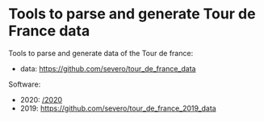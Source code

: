 # Tools to parse and generate Tour de France data

Tools to parse and generate data of the Tour de france:

- data: https://github.com/severo/tour_de_france_data

Software:

- 2020: [/2020](./2020)
- 2019: https://github.com/severo/tour_de_france_2019_data

